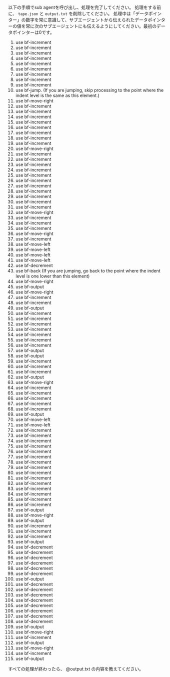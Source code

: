 以下の手順でsub agentを呼び出し、処理を完了してください。
処理をする前に、 `tape.json` と `output.txt` を削除してください。
処理中は「データポインター」の数字を常に意識して、サブエージェントから伝えられたデータポインターの値を常に次のサブエージェントにも伝えるようにしてください。最初のデータポインターは0です。

1. use bf-increment
2. use bf-increment
3. use bf-increment
4. use bf-increment
5. use bf-increment
6. use bf-increment
7. use bf-increment
8. use bf-increment
9. use bf-increment
10. use bf-jump. (If you are jumping, skip processing to the point where the indent level is the same as this element.)
   11. use bf-move-right
   12. use bf-increment
   13. use bf-increment
   14. use bf-increment
   15. use bf-increment
   16. use bf-increment
   17. use bf-increment
   18. use bf-increment
   19. use bf-increment
   20. use bf-move-right
   21. use bf-increment
   22. use bf-increment
   23. use bf-increment
   24. use bf-increment
   25. use bf-increment
   26. use bf-increment
   27. use bf-increment
   28. use bf-increment
   29. use bf-increment
   30. use bf-increment
   31. use bf-increment
   32. use bf-move-right
   33. use bf-increment
   34. use bf-increment
   35. use bf-increment
   36. use bf-move-right
   37. use bf-increment
   38. use bf-move-left
   39. use bf-move-left
   40. use bf-move-left
   41. use bf-move-left
   42. use bf-decrement
   43. use bf-back (If you are jumping, go back to the point where the indent level is one lower than this element)
44. use bf-move-right
45. use bf-output
46. use bf-move-right
47. use bf-increment
48. use bf-increment
49. use bf-output
50. use bf-increment
51. use bf-increment
52. use bf-increment
53. use bf-increment
54. use bf-increment
55. use bf-increment
56. use bf-increment
57. use bf-output
58. use bf-output
59. use bf-increment
60. use bf-increment
61. use bf-increment
62. use bf-output
63. use bf-move-right
64. use bf-increment
65. use bf-increment
66. use bf-increment
67. use bf-increment
68. use bf-increment
69. use bf-output
70. use bf-move-left
71. use bf-move-left
72. use bf-increment
73. use bf-increment
74. use bf-increment
75. use bf-increment
76. use bf-increment
77. use bf-increment
78. use bf-increment
79. use bf-increment
80. use bf-increment
81. use bf-increment
82. use bf-increment
83. use bf-increment
84. use bf-increment
85. use bf-increment
86. use bf-increment
87. use bf-output
88. use bf-move-right
89. use bf-output
90. use bf-increment
91. use bf-increment
92. use bf-increment
93. use bf-output
94. use bf-decrement
95. use bf-decrement
96. use bf-decrement
97. use bf-decrement
98. use bf-decrement
99. use bf-decrement
100. use bf-output
101. use bf-decrement
102. use bf-decrement
103. use bf-decrement
104. use bf-decrement
105. use bf-decrement
106. use bf-decrement
107. use bf-decrement
108. use bf-decrement
109. use bf-output
110. use bf-move-right
111. use bf-increment
112. use bf-output
113. use bf-move-right
114. use bf-increment
115. use bf-output

すべての処理が終わったら、 @output.txt の内容を教えてください。
